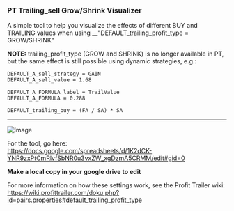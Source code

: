 ### PT Trailing_sell Grow/Shrink Visualizer

A simple tool to help you visualize the effects of different BUY and TRAILING values when using __"DEFAULT_trailing_profit_type = GROW/SHRINK"

**NOTE:**  trailing_profit_type (GROW and SHRINK) is no longer available in PT, but the same effect is still possible using dynamic strategies, e.g.:

```
DEFAULT_A_sell_strategy = GAIN
DEFAULT_A_sell_value = 1.68

DEFAULT_A_FORMULA_label = TrailValue
DEFAULT_A_FORMULA = 0.288

DEFAULT_trailing_buy = (FA / SA) * SA
```
---
![Image](https://i.imgur.com/WF2nAl5.png)


For the tool, go here:  
https://docs.google.com/spreadsheets/d/1K2dCK-YNR9zxPtCmRlvfSbNR0u3vxZW_xgDzmA5CRMM/edit#gid=0

__Make a local copy in your google drive to edit__

For more information on how these settings work, see the Profit Trailer wiki:  
https://wiki.profittrailer.com/doku.php?id=pairs.properties#default_trailing_profit_type
